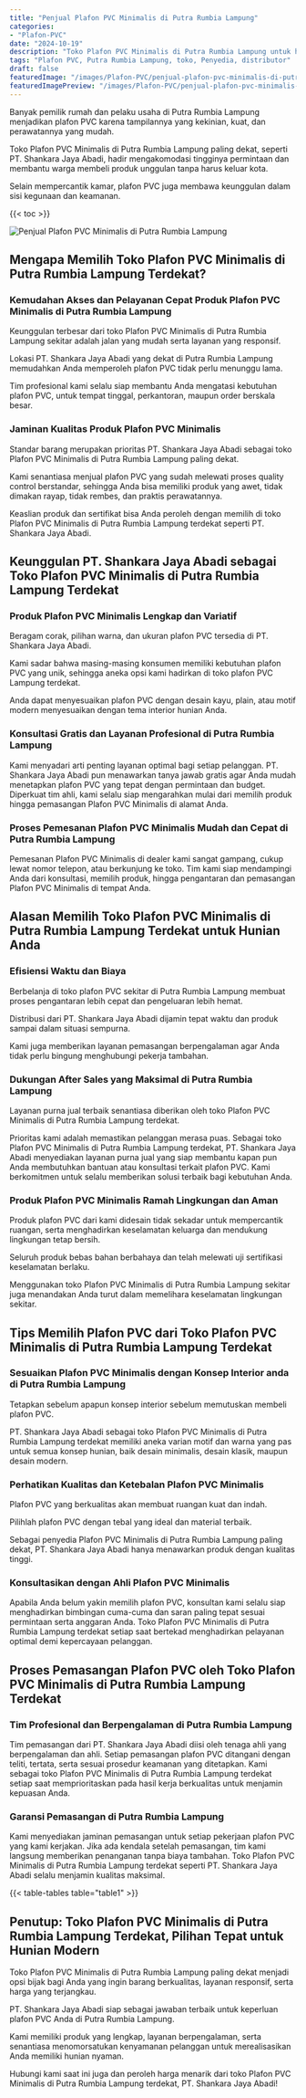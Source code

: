 ```yaml
---
title: "Penjual Plafon PVC Minimalis di Putra Rumbia Lampung"
categories:
- "Plafon-PVC"
date: "2024-10-19"
description: "Toko Plafon PVC Minimalis di Putra Rumbia Lampung untuk hunian, perkantoran, serta gerai. Material unggulan, variasi motif, warna elegan, dengan jasa penempatan dikerjakan oleh tenaga ahli berpengalaman dan jaminan resmi!|Layanan penjualan Plafon PVC Minimalis di Putra Rumbia Lampung untuk keperluan rumah, office, maupun toko, beserta plafon berkualitas dan instalasi oleh tim ahli dan jaminan resmi.|Alternatif Plafon PVC Minimalis di Putra Rumbia Lampung yang terpercaya bagi hunian, office, dan toko, bersama plafon terbaik dan penempatan oleh teknisi profesional serta jaminan resmi.|Penjualan Plafon PVC Minimalis di Putra Rumbia Lampung untuk hunian, kantor, serta gerai, beserta material unggulan dan pemasangan ditangani oleh tenaga ahli berpengalaman, disertai beserta garansi resmi.}"
tags: "Plafon PVC, Putra Rumbia Lampung, toko, Penyedia, distributor"
draft: false
featuredImage: "/images/Plafon-PVC/penjual-plafon-pvc-minimalis-di-putra-rumbia-lampung.png"
featuredImagePreview: "/images/Plafon-PVC/penjual-plafon-pvc-minimalis-di-putra-rumbia-lampung.png"
---
```


Banyak pemilik rumah dan pelaku usaha di Putra Rumbia Lampung menjadikan plafon PVC karena tampilannya yang kekinian, kuat, dan perawatannya yang mudah.

Toko Plafon PVC Minimalis di Putra Rumbia Lampung paling dekat, seperti PT. Shankara Jaya Abadi, hadir mengakomodasi tingginya permintaan dan membantu warga membeli produk unggulan tanpa harus keluar kota.

Selain mempercantik kamar, plafon PVC juga membawa keunggulan dalam sisi kegunaan dan keamanan.

{{< toc >}}

![Penjual Plafon PVC Minimalis di Putra Rumbia Lampung](/images/Plafon-PVC/Penjual-Plafon-PVC-Minimalis-di-Putra-Rumbia-Lampung.png)

## Mengapa Memilih Toko Plafon PVC Minimalis di Putra Rumbia Lampung Terdekat?

### Kemudahan Akses dan Pelayanan Cepat Produk Plafon PVC Minimalis di Putra Rumbia Lampung

Keunggulan terbesar dari toko Plafon PVC Minimalis di Putra Rumbia Lampung sekitar adalah jalan yang mudah serta layanan yang responsif.

Lokasi PT. Shankara Jaya Abadi yang dekat di Putra Rumbia Lampung memudahkan Anda memperoleh plafon PVC tidak perlu menunggu lama.

Tim profesional kami selalu siap membantu Anda mengatasi kebutuhan plafon PVC, untuk tempat tinggal, perkantoran, maupun order berskala besar.

### Jaminan Kualitas Produk Plafon PVC Minimalis

Standar barang merupakan prioritas PT. Shankara Jaya Abadi sebagai toko Plafon PVC Minimalis di Putra Rumbia Lampung paling dekat.

Kami senantiasa menjual plafon PVC yang sudah melewati proses quality control berstandar, sehingga Anda bisa memiliki produk yang awet, tidak dimakan rayap, tidak rembes, dan praktis perawatannya.

Keaslian produk dan sertifikat bisa Anda peroleh dengan memilih di toko Plafon PVC Minimalis di Putra Rumbia Lampung terdekat seperti PT. Shankara Jaya Abadi.

## Keunggulan PT. Shankara Jaya Abadi sebagai Toko Plafon PVC Minimalis di Putra Rumbia Lampung Terdekat

### Produk Plafon PVC Minimalis Lengkap dan Variatif

Beragam corak, pilihan warna, dan ukuran plafon PVC tersedia di PT. Shankara Jaya Abadi.

Kami sadar bahwa masing-masing konsumen memiliki kebutuhan plafon PVC yang unik, sehingga aneka opsi kami hadirkan di toko plafon PVC Lampung terdekat.

Anda dapat menyesuaikan plafon PVC dengan desain kayu, plain, atau motif modern menyesuaikan dengan tema interior hunian Anda.

### Konsultasi Gratis dan Layanan Profesional di Putra Rumbia Lampung

Kami menyadari arti penting layanan optimal bagi setiap pelanggan. PT. Shankara Jaya Abadi pun menawarkan tanya jawab gratis agar Anda mudah menetapkan plafon PVC yang tepat dengan permintaan dan budget. Diperkuat tim ahli, kami selalu siap mengarahkan mulai dari memilih produk hingga pemasangan Plafon PVC Minimalis di alamat Anda.

### Proses Pemesanan Plafon PVC Minimalis Mudah dan Cepat di Putra Rumbia Lampung

Pemesanan Plafon PVC Minimalis di dealer kami sangat gampang, cukup lewat nomor telepon, atau berkunjung ke toko. Tim kami siap mendampingi Anda dari konsultasi, memilih produk, hingga pengantaran dan pemasangan Plafon PVC Minimalis di tempat Anda.

## Alasan Memilih Toko Plafon PVC Minimalis di Putra Rumbia Lampung Terdekat untuk Hunian Anda

### Efisiensi Waktu dan Biaya

Berbelanja di toko plafon PVC sekitar di Putra Rumbia Lampung membuat proses pengantaran lebih cepat dan pengeluaran lebih hemat.

Distribusi dari PT. Shankara Jaya Abadi dijamin tepat waktu dan produk sampai dalam situasi sempurna.

Kami juga memberikan layanan pemasangan berpengalaman agar Anda tidak perlu bingung menghubungi pekerja tambahan.

### Dukungan After Sales yang Maksimal di Putra Rumbia Lampung

Layanan purna jual terbaik senantiasa diberikan oleh toko Plafon PVC Minimalis di Putra Rumbia Lampung terdekat.

Prioritas kami adalah memastikan pelanggan merasa puas. Sebagai toko Plafon PVC Minimalis di Putra Rumbia Lampung terdekat, PT. Shankara Jaya Abadi menyediakan layanan purna jual yang siap membantu kapan pun Anda membutuhkan bantuan atau konsultasi terkait plafon PVC. Kami berkomitmen untuk selalu memberikan solusi terbaik bagi kebutuhan Anda.

### Produk Plafon PVC Minimalis Ramah Lingkungan dan Aman

Produk plafon PVC dari kami didesain tidak sekadar untuk mempercantik ruangan, serta menghadirkan keselamatan keluarga dan mendukung lingkungan tetap bersih.

Seluruh produk bebas bahan berbahaya dan telah melewati uji sertifikasi keselamatan berlaku.

Menggunakan toko Plafon PVC Minimalis di Putra Rumbia Lampung sekitar juga menandakan Anda turut dalam memelihara keselamatan lingkungan sekitar.

## Tips Memilih Plafon PVC dari Toko Plafon PVC Minimalis di Putra Rumbia Lampung Terdekat

### Sesuaikan Plafon PVC Minimalis dengan Konsep Interior anda di Putra Rumbia Lampung

Tetapkan sebelum apapun konsep interior sebelum memutuskan membeli plafon PVC.

PT. Shankara Jaya Abadi sebagai toko Plafon PVC Minimalis di Putra Rumbia Lampung terdekat memiliki aneka varian motif dan warna yang pas untuk semua konsep hunian, baik desain minimalis, desain klasik, maupun desain modern.

### Perhatikan Kualitas dan Ketebalan Plafon PVC Minimalis

Plafon PVC yang berkualitas akan membuat ruangan kuat dan indah.

Pilihlah plafon PVC dengan tebal yang ideal dan material terbaik.

Sebagai penyedia Plafon PVC Minimalis di Putra Rumbia Lampung paling dekat, PT. Shankara Jaya Abadi hanya menawarkan produk dengan kualitas tinggi.

### Konsultasikan dengan Ahli Plafon PVC Minimalis

Apabila Anda belum yakin memilih plafon PVC, konsultan kami selalu siap menghadirkan bimbingan cuma-cuma dan saran paling tepat sesuai permintaan serta anggaran Anda. Toko Plafon PVC Minimalis di Putra Rumbia Lampung terdekat setiap saat bertekad menghadirkan pelayanan optimal demi kepercayaan pelanggan.

## Proses Pemasangan Plafon PVC oleh Toko Plafon PVC Minimalis di Putra Rumbia Lampung Terdekat

### Tim Profesional dan Berpengalaman di Putra Rumbia Lampung

Tim pemasangan dari PT. Shankara Jaya Abadi diisi oleh tenaga ahli yang berpengalaman dan ahli. Setiap pemasangan plafon PVC ditangani dengan teliti, tertata, serta sesuai prosedur keamanan yang ditetapkan. Kami sebagai toko Plafon PVC Minimalis di Putra Rumbia Lampung terdekat setiap saat memprioritaskan pada hasil kerja berkualitas untuk menjamin kepuasan Anda.

### Garansi Pemasangan di Putra Rumbia Lampung

Kami menyediakan jaminan pemasangan untuk setiap pekerjaan plafon PVC yang kami kerjakan. Jika ada kendala setelah pemasangan, tim kami langsung memberikan penanganan tanpa biaya tambahan. Toko Plafon PVC Minimalis di Putra Rumbia Lampung terdekat seperti PT. Shankara Jaya Abadi selalu menjamin kualitas maksimal.

{{< table-tables table="table1" >}}

## Penutup: Toko Plafon PVC Minimalis di Putra Rumbia Lampung Terdekat, Pilihan Tepat untuk Hunian Modern

Toko Plafon PVC Minimalis di Putra Rumbia Lampung paling dekat menjadi opsi bijak bagi Anda yang ingin barang berkualitas, layanan responsif, serta harga yang terjangkau.

PT. Shankara Jaya Abadi siap sebagai jawaban terbaik untuk keperluan plafon PVC Anda di Putra Rumbia Lampung.

Kami memiliki produk yang lengkap, layanan berpengalaman, serta senantiasa menomorsatukan kenyamanan pelanggan untuk merealisasikan Anda memiliki hunian nyaman.

Hubungi kami saat ini juga dan peroleh harga menarik dari toko Plafon PVC Minimalis di Putra Rumbia Lampung terdekat, PT. Shankara Jaya Abadi!
